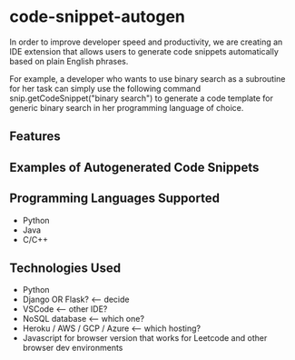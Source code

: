 # code-snippet-autogen

In order to improve developer speed and productivity, we are creating an IDE extension that allows users to generate code snippets automatically based on plain English phrases.

For example, a developer who wants to use binary search as a subroutine for her task can simply use the following command snip.getCodeSnippet("binary search") to generate a code template for generic binary search in her programming language of choice.

## Features

## Examples of Autogenerated Code Snippets

## Programming Languages Supported
* Python
* Java
* C/C++

## Technologies Used
* Python
* Django OR Flask? <-- decide
* VSCode <-- other IDE?
* NoSQL database <-- which one?
* Heroku / AWS / GCP / Azure <-- which hosting?
* Javascript for browser version that works for Leetcode and other browser dev environments

